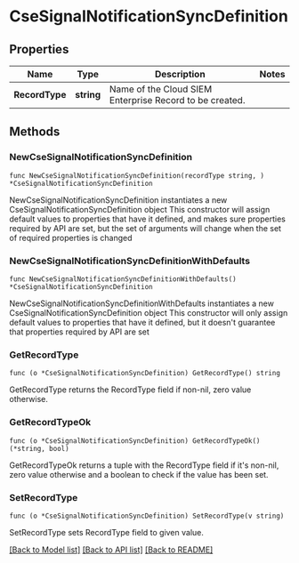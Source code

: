 # CseSignalNotificationSyncDefinition

## Properties

Name | Type | Description | Notes
------------ | ------------- | ------------- | -------------
**RecordType** | **string** | Name of the Cloud SIEM Enterprise Record to be created. | 

## Methods

### NewCseSignalNotificationSyncDefinition

`func NewCseSignalNotificationSyncDefinition(recordType string, ) *CseSignalNotificationSyncDefinition`

NewCseSignalNotificationSyncDefinition instantiates a new CseSignalNotificationSyncDefinition object
This constructor will assign default values to properties that have it defined,
and makes sure properties required by API are set, but the set of arguments
will change when the set of required properties is changed

### NewCseSignalNotificationSyncDefinitionWithDefaults

`func NewCseSignalNotificationSyncDefinitionWithDefaults() *CseSignalNotificationSyncDefinition`

NewCseSignalNotificationSyncDefinitionWithDefaults instantiates a new CseSignalNotificationSyncDefinition object
This constructor will only assign default values to properties that have it defined,
but it doesn't guarantee that properties required by API are set

### GetRecordType

`func (o *CseSignalNotificationSyncDefinition) GetRecordType() string`

GetRecordType returns the RecordType field if non-nil, zero value otherwise.

### GetRecordTypeOk

`func (o *CseSignalNotificationSyncDefinition) GetRecordTypeOk() (*string, bool)`

GetRecordTypeOk returns a tuple with the RecordType field if it's non-nil, zero value otherwise
and a boolean to check if the value has been set.

### SetRecordType

`func (o *CseSignalNotificationSyncDefinition) SetRecordType(v string)`

SetRecordType sets RecordType field to given value.



[[Back to Model list]](../README.md#documentation-for-models) [[Back to API list]](../README.md#documentation-for-api-endpoints) [[Back to README]](../README.md)


